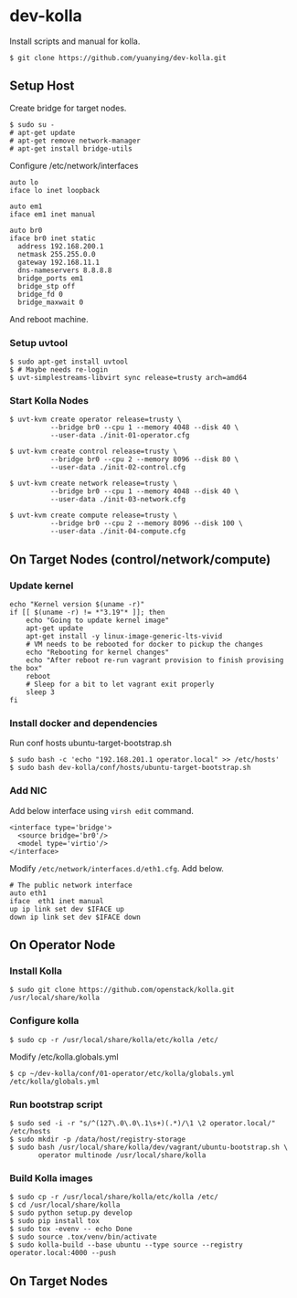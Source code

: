 # dev-kolla
Install scripts and manual for kolla.

    $ git clone https://github.com/yuanying/dev-kolla.git

## Setup Host

Create bridge for target nodes.

    $ sudo su -
    # apt-get update
    # apt-get remove network-manager
    # apt-get install bridge-utils

Configure /etc/network/interfaces

    auto lo
    iface lo inet loopback

    auto em1
    iface em1 inet manual

    auto br0
    iface br0 inet static
      address 192.168.200.1
      netmask 255.255.0.0
      gateway 192.168.11.1
      dns-nameservers 8.8.8.8
      bridge_ports em1
      bridge_stp off
      bridge_fd 0
      bridge_maxwait 0

And reboot machine.

### Setup uvtool

    $ sudo apt-get install uvtool
    $ # Maybe needs re-login
    $ uvt-simplestreams-libvirt sync release=trusty arch=amd64

### Start Kolla Nodes

    $ uvt-kvm create operator release=trusty \
              --bridge br0 --cpu 1 --memory 4048 --disk 40 \
              --user-data ./init-01-operator.cfg

    $ uvt-kvm create control release=trusty \
              --bridge br0 --cpu 2 --memory 8096 --disk 80 \
              --user-data ./init-02-control.cfg

    $ uvt-kvm create network release=trusty \
              --bridge br0 --cpu 1 --memory 4048 --disk 40 \
              --user-data ./init-03-network.cfg

    $ uvt-kvm create compute release=trusty \
              --bridge br0 --cpu 2 --memory 8096 --disk 100 \
              --user-data ./init-04-compute.cfg

## On Target Nodes (control/network/compute)

### Update kernel

    echo "Kernel version $(uname -r)"
    if [[ $(uname -r) != *"3.19"* ]]; then
        echo "Going to update kernel image"
        apt-get update
        apt-get install -y linux-image-generic-lts-vivid
        # VM needs to be rebooted for docker to pickup the changes
        echo "Rebooting for kernel changes"
        echo "After reboot re-run vagrant provision to finish provising the box"
        reboot
        # Sleep for a bit to let vagrant exit properly
        sleep 3
    fi

### Install docker and dependencies

Run conf hosts ubuntu-target-bootstrap.sh

    $ sudo bash -c 'echo "192.168.201.1 operator.local" >> /etc/hosts'
    $ sudo bash dev-kolla/conf/hosts/ubuntu-target-bootstrap.sh

### Add NIC

Add below interface using `virsh edit` command.

    <interface type='bridge'>
      <source bridge='br0'/>
      <model type='virtio'/>
    </interface>

Modify `/etc/network/interfaces.d/eth1.cfg`. Add below.

    # The public network interface
    auto eth1
    iface  eth1 inet manual
    up ip link set dev $IFACE up
    down ip link set dev $IFACE down

## On Operator Node

### Install Kolla

    $ sudo git clone https://github.com/openstack/kolla.git /usr/local/share/kolla

### Configure kolla

    $ sudo cp -r /usr/local/share/kolla/etc/kolla /etc/

Modify /etc/kolla.globals.yml

    $ cp ~/dev-kolla/conf/01-operator/etc/kolla/globals.yml /etc/kolla/globals.yml

### Run bootstrap script

    $ sudo sed -i -r "s/^(127\.0\.0\.1\s+)(.*)/\1 \2 operator.local/" /etc/hosts
    $ sudo mkdir -p /data/host/registry-storage
    $ sudo bash /usr/local/share/kolla/dev/vagrant/ubuntu-bootstrap.sh \
           operator multinode /usr/local/share/kolla

### Build Kolla images

    $ sudo cp -r /usr/local/share/kolla/etc/kolla /etc/
    $ cd /usr/local/share/kolla
    $ sudo python setup.py develop
    $ sudo pip install tox
    $ sudo tox -evenv -- echo Done
    $ sudo source .tox/venv/bin/activate
    $ sudo kolla-build --base ubuntu --type source --registry operator.local:4000 --push

## On Target Nodes
